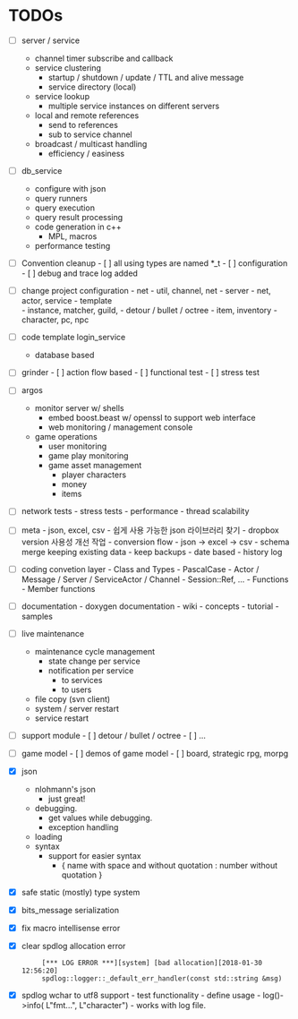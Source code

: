 # TODOs

- [ ] server / service 
  - channel timer subscribe and callback
  - service clustering
    - startup / shutdown / update / TTL and alive message
    - service directory (local)
  - service lookup
    - multiple service instances on different servers 
  - local and remote references
    - send to references
    - sub to service channel
  - broadcast / multicast handling 
    - efficiency / easiness 

- [ ] db_service
  - configure with json
  - query runners
  - query execution 
  - query result processing
  - code generation in c++
    - MPL, macros
  - performance testing

- [ ] Convention cleanup 
      - [ ] all using types are named *_t 
      - [ ] configuration
      - [ ] debug and trace log added

- [ ] change project configuration 
      - net
        - util, channel, net
      - server
        - net, actor, service
      - template  
        - instance, matcher, guild, 
        - detour / bullet / octree
        - item, inventory
        - character, pc, npc

- [ ] code template login_service 
  - database based

- [ ] grinder 
      - [ ] action flow based
      - [ ] functional test
      - [ ] stress test

- [ ] argos
  - monitor server w/ shells 
    - embed boost.beast w/ openssl to support web interface 
    - web monitoring / management console
  - game operations 
    - user monitoring 
    - game play monitoring 
    - game asset management 
      - player characters
      - money 
      - items

- [ ] network tests
      - stress tests
      - performance 
      - thread scalability

- [ ] meta
      - json, excel, csv
        - 쉽게 사용 가능한 json 라이브러리 찾기
        - dropbox version 사용성 개선 작업
      - conversion flow
        - json -> excel -> csv
      - schema merge keeping existing data
        - keep backups
        - date based
        - history log

- [ ] coding convetion layer
      - Class and Types 
        - PascalCase 
        - Actor / Message / Server / ServiceActor / Channel
        - Session::Ref, ... 
        - Functions
        - Member functions

- [ ] documentation
      - doxygen documentation
      - wiki
        - concepts
          - tutorial
        - samples

- [ ] live maintenance
  - maintenance cycle management
    - state change per service
    - notification per service
      - to services
      - to users
  - file copy (svn client)
  - system / server restart
  - service restart 

- [ ] support module 
      - [ ] detour / bullet / octree
      - [ ] ... 

- [ ] game model 
      - [ ] demos of game model
      - [ ] board, strategic rpg, morpg

- [x] json 
   - nlohmann's json 
     - just great!
   - debugging. 
     - get values while debugging. 
     - exception handling
   - loading
   - syntax 
     - support for easier syntax 
       - { name with space and without quotation : number without quotation }

- [x] safe static (mostly) type system

- [x] bits_message serialization

- [x] fix macro intellisense error

- [x] clear spdlog allocation error

   ```
    	[*** LOG ERROR ***][system] [bad allocation][2018-01-30 12:56:20]
    	spdlog::logger::_default_err_handler(const std::string &msg)
   ```


- [x] spdlog wchar to utf8 support 
      - test functionality 
      - define usage 
        - log()->info( L"fmt...", L"character")
        - works with log file.




